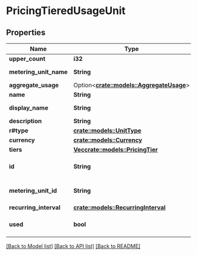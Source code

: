 # PricingTieredUsageUnit

## Properties

Name | Type | Description | Notes
------------ | ------------- | ------------- | -------------
**upper_count** | **i32** | Upper limit | 
**metering_unit_name** | **String** | Metering unit name | 
**aggregate_usage** | Option<[**crate::models::AggregateUsage**](AggregateUsage.md)> |  | [optional]
**name** | **String** | Name | 
**display_name** | **String** | Display Name | 
**description** | **String** | Description | 
**r#type** | [**crate::models::UnitType**](UnitType.md) |  | 
**currency** | [**crate::models::Currency**](Currency.md) |  | 
**tiers** | [**Vec<crate::models::PricingTier>**](PricingTier.md) |  | 
**id** | **String** | Universally Unique Identifier | 
**metering_unit_id** | **String** | Universally Unique Identifier | 
**recurring_interval** | [**crate::models::RecurringInterval**](RecurringInterval.md) |  | 
**used** | **bool** | Indicates if the unit is used | 

[[Back to Model list]](../README.md#documentation-for-models) [[Back to API list]](../README.md#documentation-for-api-endpoints) [[Back to README]](../README.md)


